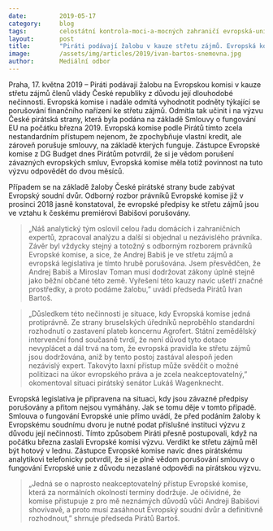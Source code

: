 ```yaml
---
date:         2019-05-17
category:     blog
tags:         celostátní kontrola-moci-a-mocných zahraničí evropská-unie
layout:       post
title:        "Piráti podávají žalobu v kauze střetu zájmů. Evropská komise přiznala porušení evropských předpisů"
image:        /assets/img/articles/2019/ivan-bartos-snemovna.jpg
author:       Mediální odbor
---
```



Praha, 17. května 2019 – Piráti podávají žalobu na Evropskou komisi v kauze střetu zájmů členů vlády České republiky z důvodu její dlouhodobé nečinnosti. Evropská komise i nadále odmítá vyhodnotit podněty týkající se porušování finančního nařízení ke střetu zájmů. Odmítla tak učinit i na výzvu České pirátská strany, která byla podána na základě Smlouvy o fungování EU na počátku března 2019. Evropská komise podle Pirátů tímto zcela nestandardním přístupem nejenom, že zpochybňuje vlastní kredit, ale zároveň porušuje smlouvy, na základě kterých funguje. Zástupce Evropské komise z DG Budget dnes Pirátům potvrdil, že si je vědom porušení závazných evropských smluv, Evropská komise měla totiž povinnost na tuto výzvu odpovědět do dvou měsíců.

Případem se na základě žaloby České pirátské strany bude zabývat Evropský soudní dvůr. Odborný rozbor právníků Evropské komise již v prosinci 2018 jasně konstatoval, že evropské předpisy ke střetu zájmů jsou ve vztahu k českému premiérovi Babišovi porušovány. 

> „Náš analytický tým oslovil celou řadu domácích i zahraničních expertů, zpracoval analýzu a další si objednal u nezávislého právníka. Závěr byl vždycky stejný a totožný s odborným rozborem právníků Evropské komise, a sice, že Andrej Babiš je ve střetu zájmů a evropská legislativa je tímto hrubě porušována. Jsem přesvědčen, že Andrej Babiš a Miroslav Toman musí dodržovat zákony úplně stejně jako běžní občané této země. Vyřešení této kauzy navíc ušetří značné prostředky, a proto podáme žalobu,” uvádí předseda Pirátů Ivan Bartoš.

> „Důsledkem této nečinnosti je situace, kdy Evropská komise jedná protiprávně. Ze strany bruselských úředníků neproběhlo standardní rozhodnutí o zastavení plateb koncernu Agrofert. Státní zemědělský intervenční fond současně tvrdí, že není důvod tyto dotace nevyplácet a dál trvá na tom, že evropská pravidla ke střetu zájmů jsou dodržována, aniž by tento postoj zastával alespoň jeden nezávislý expert. Takovýto laxní přístup může svědčit o možné politizaci na úkor evropského práva a je zcela neakceptovatelný,” okomentoval situaci pirátský senátor Lukáš Wagenknecht.  

Evropská legislativa je připravena na situaci, kdy jsou závazné předpisy porušovány a přitom nejsou vymáhány. Jak se tomu děje v tomto případě. Smlouva o fungování Evropské unie přímo uvádí, že před podáním žaloby k Evropskému soudnímu dvoru je nutné podat příslušné instituci výzvu z důvodu její nečinnosti. Tímto způsobem Piráti přesně postupovali, když na počátku března zaslali Evropské komisi výzvu. Verdikt ke střetu zájmů měl být hotový v lednu. Zástupce Evropské komise navíc dnes pirátskému analytikovi telefonicky potvrdil, že si je plně vědom porušování smlouvy o fungování Evropské unie z důvodu nezaslané odpovědi na pirátskou výzvu. 

> „Jedná se o naprosto neakceptovatelný přístup Evropské komise, která za normálních okolností termíny dodržuje. Je očividné, že komise přistupuje z pro mě neznámých důvodů vůči Andreji Babišovi shovívavě, a proto musí zasáhnout Evropský soudní dvůr a definitivně rozhodnout,” shrnuje předseda Pirátů Bartoš. 
